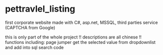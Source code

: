 # pettravlel_listing
first corporate website
made with C#, asp.net, MSSQL, third parties service (CAPTCHA from Google)

this is only part of the whole project
!! descriptions are all chinese !!
functions including:
page jumper
get the selected value from dropdownlist and add into sql search code
